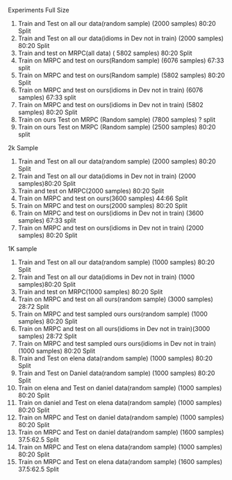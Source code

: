 Experiments
Full Size
1. Train and Test on all our data(random sample) (2000 samples) 80:20 Split
2. Train and Test on all our data(idioms in Dev not in train) (2000 samples) 80:20 Split
3. Train and test on MRPC(all data) ( 5802 samples) 80:20 Split
4. Train on MRPC and test on ours(Random sample) (6076 samples) 67:33 split
5. Train on MRPC and test on ours(Random sample) (5802 samples) 80:20 Split
6. Train on MRPC and test on ours(idioms in Dev not in train) (6076 samples) 67:33 split
7. Train on MRPC and test on ours(idioms in Dev not in train) (5802 samples) 80:20 Split
8. Train on ours Test on MRPC (Random sample) (7800 samples) ? split
9. Train on ours Test on MRPC (Random sample) (2500 samples) 80:20 split


2k Sample
1. Train and Test on all our data(random sample) (2000 samples) 80:20 Split
2. Train and Test on all our data(idioms in Dev not in train) (2000 samples)80:20 Split
3. Train and test on MRPC(2000 samples) 80:20 Split
4. Train on MRPC and test on ours(3600 samples) 44:66 Split
5. Train on MRPC and test on ours(2000 samples) 80:20 Split
6. Train on MRPC and test on ours(idioms in Dev not in train) (3600 samples) 67:33 split
7. Train on MRPC and test on ours(idioms in Dev not in train) (2000 samples) 80:20 Split

1K sample
1. Train and Test on all our data(random sample) (1000 samples) 80:20 Split
2. Train and Test on all our data(idioms in Dev not in train) (1000 samples)80:20 Split
3. Train and test on MRPC(1000 samples) 80:20 Split
4. Train on MRPC and test on all ours(random sample) (3000 samples) 28:72 Split
5. Train on MRPC and test sampled ours ours(random sample) (1000 samples) 80:20 Split
4. Train on MRPC and test on all ours(idioms in Dev not in train)(3000 samples) 28:72 Split
5. Train on MRPC and test sampled ours ours(idioms in Dev not in train)(1000 samples) 80:20 Split
6. Train and Test on elena data(random sample) (1000 samples) 80:20 Split
7. Train and Test on Daniel data(random sample) (1000 samples) 80:20 Split
8. Train on elena and Test on daniel data(random sample) (1000 samples) 80:20 Split
9. Train on daniel and Test on elena data(random sample) (1000 samples) 80:20 Split
10. Train on MRPC and Test on daniel data(random sample) (1000 samples) 80:20 Split
11. Train on MRPC and Test on daniel data(random sample) (1600 samples) 37.5:62.5 Split
12. Train on MRPC and Test on elena data(random sample) (1000 samples) 80:20 Split
13. Train on MRPC and Test on elena data(random sample) (1600 samples) 37.5:62.5 Split